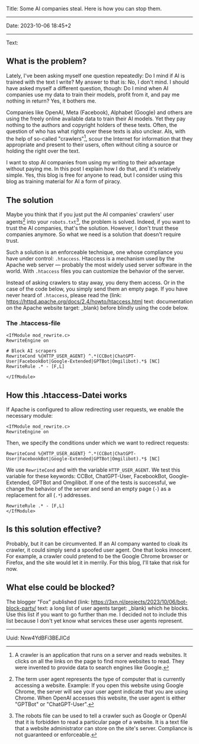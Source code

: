 Title: Some AI companies steal. Here is how you can stop them.

----

Date: 2023-10-06 18:45+2

----

Text:

## What is the problem?
Lately, I've been asking myself one question repeatedly: Do I mind if AI is trained with the text I write? My answer to that is: No, I don't mind. I should have asked myself a different question, though: Do I mind when AI companies use my data to train their models, profit from it, and pay me nothing in return? Yes, it bothers me.

Companies like OpenAI, Meta (Facebook), Alphabet (Google) and others are using the freely online available data to train their AI models. Yet they pay nothing to the authors and copyright holders of these texts. Often, the question of who has what rights over these texts is also unclear. AIs, with the help of so-called "crawlers"[^crawler], scour the Internet for information that they appropriate and present to their users, often without citing a source or holding the right over the text.

[^crawler]: A crawler is an application that runs on a server and reads websites. It clicks on all the links on the page to find more websites to read. They were invented to provide data to search engines like Google.

I want to stop AI companies from using my writing to their advantage without paying me. In this post I explain how I do that, and it's relatively simple. Yes, this blog is free for anyone to read, but I consider using this blog as training material for AI a form of piracy.

## The solution
Maybe you think that if you just put the AI companies' crawlers' user agents[^userAgent] into your `robots.txt`[^robotsTXT], the problem is solved. Indeed, if you want to trust the AI companies, that's the solution. However, I don't trust these companies anymore. So what we need is a solution that doesn't require trust.

[^robotsTXT]: The robots file can be used to tell a crawler such as Google or OpenAI that it is forbidden to read a particular page of a website. It is a text file that a website administrator can store on the site's server. Compliance is not guaranteed or enforceable.

[^userAgent]: The term user agent represents the type of computer that is currently accessing a website. Example: If you open this website using Google Chrome, the server will see your user agent indicate that you are using Chrome. When OpenAI accesses this website, the user agent is either "GPTBot" or "ChatGPT-User".

Such a solution is an enforceable technique, one whose compliance you have under control: `.htaccess`. Htaccess is a mechanism used by the Apache web server — probably the most widely used server software in the world. With `.htaccess` files you can customize the behavior of the server.

Instead of asking crawlers to stay away, you deny them access. Or in the case of the code below, you simply send them an empty page. If you have never heard of `.htaccess`, please read the (link: https://httpd.apache.org/docs/2.4/howto/htaccess.html text: documentation on the Apache website target: _blank) before blindly using the code below.

### The .htaccess-file

	<IfModule mod_rewrite.c>
	RewriteEngine on
	
	# Block AI scrapers
	RewriteCond %{HTTP_USER_AGENT} ^.*(CCBot|ChatGPT-User|FacebookBot|Google-Extended|GPTBot|Omgilibot).*$ [NC]
	RewriteRule .* - [F,L]
	
	</IfModule>

## How this .htaccess-Datei works
If Apache is configured to allow redirecting user requests, we enable the necessary module:

	<IfModule mod_rewrite.c>
	RewriteEngine on

Then, we specify the conditions under which we want to redirect requests:

	RewriteCond %{HTTP_USER_AGENT} ^.*(CCBot|ChatGPT-User|FacebookBot|Google-Extended|GPTBot|Omgilibot).*$ [NC]

We use `RewriteCond` and with the variable `HTTP_USER_AGENT`. We test this variable for these keywords: CCBot, ChatGPT-User, FacebookBot, Google-Extended, GPTBot and Omgilibot. If one of the tests is successful, we change the behavior of the server and send an empty page (`-`) as a replacement for all (`.*`) addresses.

	RewriteRule .* - [F,L]
	</IfModule>

## Is this solution effective?
Probably, but it can be circumvented. If an AI company wanted to cloak its crawler, it could simply send a spoofed user agent. One that looks innocent. For example, a crawler could pretend to be the Google Chrome browser or Firefox, and the site would let it in merrily. For this blog, I'll take that risk for now.

## What else could be blocked?
The blogger "Fox" published (link: https://3xn.nl/projects/2023/10/06/bot-block-party/ text: a long list of user agents target: _blank) which he blocks. Use this list if you want to go further than me. I decided not to include this list because I don't yet know what services these user agents represent.

----

Uuid: Nxw4YdBFi3BEJlCd